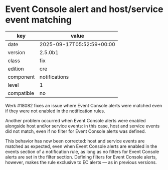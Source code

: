[//]: # (werk v2)
# Event Console alert and host/service event matching

key        | value
---------- | ---
date       | 2025-09-17T05:52:59+00:00
version    | 2.5.0b1
class      | fix
edition    | cre
component  | notifications
level      | 1
compatible | no

Werk #18082 fixes an issue where Event Console alerts were matched even if they
were not enabled in the notification rules.

Another problem occurred when Event Console alerts were enabled alongside host
and/or service events: in this case, host and service events did not match,
even if no filter for Event Console alerts was defined.

This behavior has now been corrected: host and service events are matched as
expected, even when Event Console alerts are enabled in the events section of a
notification rule, as long as no filters for Event Console alerts are set in
the filter section. Defining filters for Event Console alerts, however, makes
the rule exclusive to EC alerts — as in previous versions.
